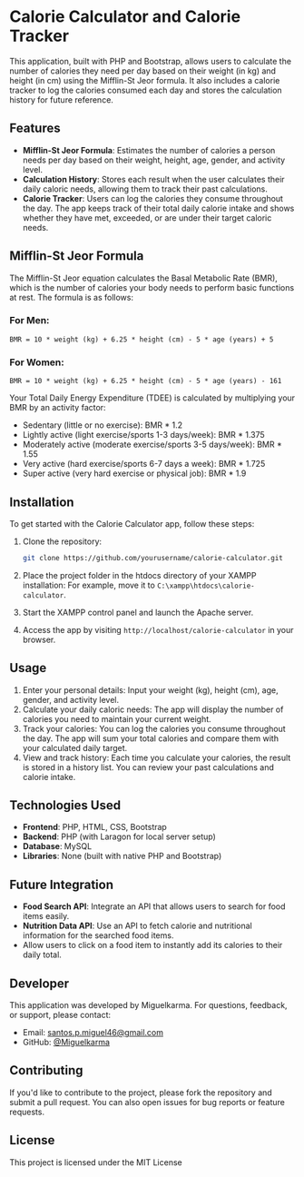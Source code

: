 # Calorie Calculator and Calorie Tracker

This application, built with PHP and Bootstrap, allows users to calculate the number of calories they need per day based on their weight (in kg) and height (in cm) using the Mifflin-St Jeor formula. It also includes a calorie tracker to log the calories consumed each day and stores the calculation history for future reference.

## Features

- **Mifflin-St Jeor Formula**: Estimates the number of calories a person needs per day based on their weight, height, age, gender, and activity level.
- **Calculation History**: Stores each result when the user calculates their daily caloric needs, allowing them to track their past calculations.
- **Calorie Tracker**: Users can log the calories they consume throughout the day. The app keeps track of their total daily calorie intake and shows whether they have met, exceeded, or are under their target caloric needs.

## Mifflin-St Jeor Formula

The Mifflin-St Jeor equation calculates the Basal Metabolic Rate (BMR), which is the number of calories your body needs to perform basic functions at rest. The formula is as follows:

### For Men:

```
BMR = 10 * weight (kg) + 6.25 * height (cm) - 5 * age (years) + 5

```

### For Women:

```
BMR = 10 * weight (kg) + 6.25 * height (cm) - 5 * age (years) - 161

```

Your Total Daily Energy Expenditure (TDEE) is calculated by multiplying your BMR by an activity factor:

- Sedentary (little or no exercise): BMR * 1.2
- Lightly active (light exercise/sports 1-3 days/week): BMR * 1.375
- Moderately active (moderate exercise/sports 3-5 days/week): BMR * 1.55
- Very active (hard exercise/sports 6-7 days a week): BMR * 1.725
- Super active (very hard exercise or physical job): BMR * 1.9

## Installation

To get started with the Calorie Calculator app, follow these steps:

1. Clone the repository:
    
    ```bash
    git clone https://github.com/yourusername/calorie-calculator.git
    
    ```
    
2. Place the project folder in the htdocs directory of your XAMPP installation:
For example, move it to `C:\xampp\htdocs\calorie-calculator`.
3. Start the XAMPP control panel and launch the Apache server.
4. Access the app by visiting `http://localhost/calorie-calculator` in your browser.

## Usage

1. Enter your personal details: Input your weight (kg), height (cm), age, gender, and activity level.
2. Calculate your daily caloric needs: The app will display the number of calories you need to maintain your current weight.
3. Track your calories: You can log the calories you consume throughout the day. The app will sum your total calories and compare them with your calculated daily target.
4. View and track history: Each time you calculate your calories, the result is stored in a history list. You can review your past calculations and calorie intake.

## Technologies Used

- **Frontend**: PHP, HTML, CSS, Bootstrap
- **Backend**: PHP (with Laragon for local server setup)
- **Database**: MySQL 
- **Libraries**: None (built with native PHP and Bootstrap)

## Future Integration

- **Food Search API**: Integrate an API that allows users to search for food items easily.
- **Nutrition Data API**: Use an API to fetch calorie and nutritional information for the searched food items.
- Allow users to click on a food item to instantly add its calories to their daily total.

## Developer

This application was developed by Miguelkarma. For questions, feedback, or support, please contact:

- Email: santos.p.miguel46@gmail.com
- GitHub: [@Miguelkarma](https://github.com/Miguelkarma)

## Contributing

If you'd like to contribute to the project, please fork the repository and submit a pull request. You can also open issues for bug reports or feature requests.

## License

This project is licensed under the MIT License
